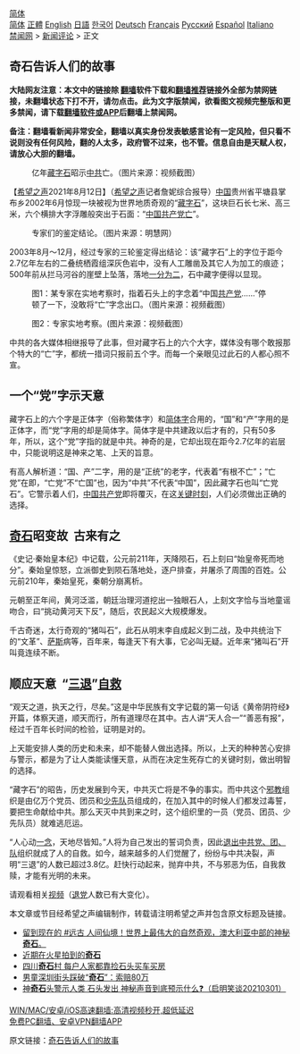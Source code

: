  <!-- 面包屑导航 --> <div class="breadcrumb"><!-- GTranslate: https://gtranslate.io/ -->  <div class="switcher notranslate">  <div class="selected">  <a href="#" onclick="return false;"> 简体</a>  </div>  <div class="option">  <a href="https://www.bannedbook.org" onclick="doGTranslate('zh-CN|zh-CN');jQuery('div.switcher div.selected a').html(jQuery(this).html());return false;" title="简体中文" class="nturl selected"> 简体</a>  <a href="https://www.bannedbook.org/zh-tw/" onclick="doGTranslate('zh-CN|zh-TW');jQuery('div.switcher div.selected a').html(jQuery(this).html());return false;" title="繁體中文" class="nturl"> 正體</a>  <a href="https://www.bannedbook.org/en/" onclick="doGTranslate('zh-CN|en');jQuery('div.switcher div.selected a').html(jQuery(this).html());return false;" title="English" class="nturl"> English</a>  <a href="https://www.bannedbook.org/ja/" onclick="doGTranslate('zh-CN|ja');jQuery('div.switcher div.selected a').html(jQuery(this).html());return false;" title="日本語" class="nturl"> 日語</a>  <a href="https://www.bannedbook.org/ko/" onclick="doGTranslate('zh-CN|ko');jQuery('div.switcher div.selected a').html(jQuery(this).html());return false;" title="한국어" class="nturl"> 한국어</a>  <a href="https://www.bannedbook.org/de/" onclick="doGTranslate('zh-CN|de');jQuery('div.switcher div.selected a').html(jQuery(this).html());return false;" title="Deutsch" class="nturl"> Deutsch</a>  <a href="https://www.bannedbook.org/fr/" onclick="doGTranslate('zh-CN|fr');jQuery('div.switcher div.selected a').html(jQuery(this).html());return false;" title="Français" class="nturl"> Français</a>  <a href="https://www.bannedbook.org/ru/" onclick="doGTranslate('zh-CN|ru');jQuery('div.switcher div.selected a').html(jQuery(this).html());return false;" title="Русский" class="nturl"> Русский</a>  <a href="https://www.bannedbook.org/es/" onclick="doGTranslate('zh-CN|es');jQuery('div.switcher div.selected a').html(jQuery(this).html());return false;" title="Español" class="nturl"> Español</a>  <a href="https://www.bannedbook.org/it/" onclick="doGTranslate('zh-CN|it');jQuery('div.switcher div.selected a').html(jQuery(this).html());return false;" title="Italiano" class="nturl"> Italiano</a>  </div>  </div>      <div class='breadcrumb-sub'><!-- Breadcrumb NavXT 6.3.0 --> <a href="https://www.bannedbook.org/" class="home">禁闻网</a> &gt; <a href="https://www.bannedbook.org/bnews/comments/" class="category">新闻评论</a> &gt; 正文</div></div><h2>奇石告诉人们的故事</h2> <p class="notice"><b>大陆网友注意：本文中的链接除 <a href="https://github.com/bannedbook/fanqiang" >翻墙</a>软件下载和<a href="https://github.com/killgcd/justmysocks/blob/master/README.md">翻墙推荐</a>链接外全部为禁网链接，未翻墙状态下打不开，请勿点击。此为文字版禁闻，欲看图文视频完整版和更多禁闻，请下载<a href="https://github.com/bannedbook/fanqiang">翻墙软件或APP</a>后翻墙上禁闻网。</p><p>备注：翻墙看新闻非常安全，翻墙以真实身份发表敏感言论有一定风险，但只看不说则没有任何风险，翻的人太多，政府管不过来，也不管。信息自由是天赋人权，请放心大胆的翻墙。</b></p>  <div class="entry"> <figure> <p><figcaption>亿年<a href="https://www.bannedbook.org/bnews/tag/%E8%97%8F%E5%AD%97%E7%9F%B3/" class="st_tag internal_tag" rel="tag" title="标签 藏字石 下的日志">藏字石</a>昭示<a href="https://www.bannedbook.org/bnews/tag/%e4%b8%ad%e5%85%b1/" class="st_tag internal_tag" rel="tag" title="标签 中共 下的日志">中共</a>亡。（图片来源：视频截图）</figcaption></figure> <p>【<span class='wp_keywordlink_affiliate'><a href="https://www.soundofhope.org" title="希望之声" target="_blank">希望之声</a></span>2021年8月12日】（<a href="https://www.bannedbook.org/bnews/tag/%e5%b8%8c%e6%9c%9b%e4%b9%8b%e5%a3%b0/" class="st_tag internal_tag" rel="tag" title="标签 希望之声 下的日志">希望之声</a>记者詹妮综合报导）<span class='wp_keywordlink_affiliate'><a href="https://www.bannedbook.org/" title="中国" target="_blank">中国</a></span>贵州省平塘县掌布乡2002年6月惊现一块被视为世界地质奇观的“<span class='wp_keywordlink'><a href="https://www.bannedbook.org/forum11/topic185.html" title="禁片：天降巨石昭示中共将亡" target="_blank">藏字石</a></span>”，这块巨石长七米、高三米，六个横排大字浮雕般突出于石面：“<span class='wp_keywordlink'><a href="https://www.bannedbook.org/forum11/topic3194.html" title="视频：贵州藏字石 惊现中国共产党亡" target="_blank">中国共产党亡</a></span>”。</p> <figure><figcaption>专家们的鉴定结论。（图片来源：明慧网）</figcaption></figure> <p>2003年8月～12月，经过专家的三轮鉴定得出结论：该“藏字石”上的字位于距今2.7亿年左右的二叠统栖霞组深灰色岩中，没有人工雕凿及其它人为加工的痕迹；500年前从拦马河谷的崖壁上坠落，落地<span class='wp_keywordlink'><a href="https://www.bannedbook.org/forum11/topic291.html" title="禁片：对共产党要一分为二吗" target="_blank">一分为二</a></span>，石中藏字便得以显现。</p> <figure><figcaption>图1：某专家在实地考察时，指着石头上的字念着“中国<a href="https://www.bannedbook.org/bnews/tag/%e5%85%b1%e4%ba%a7%e5%85%9a/" class="st_tag internal_tag" rel="tag" title="标签 共产党 下的日志">共产党</a>……”停顿了一下，没敢将“亡”字念出口。（图片来源：视频截图）</figcaption></figure> <figure><figcaption>图2：专家实地考察。(图片来源：视频截图）</figcaption></figure> <p>中共的各大媒体相继报导了此事，但对藏字石上的六个大字，媒体没有哪个敢报那个特大的“亡”字，都统一措词只报前五个字。而每一个亲眼见过此石的人都心照不宣。</p> <h2>一个“党”字示天意</h2> <p>藏字石上的六个字是正体字（俗称繁体字）和<a href="https://www.bannedbook.org/bnews/tag/%E7%AE%80%E4%BD%93%E5%AD%97/" class="st_tag internal_tag" rel="tag" title="标签 简体字 下的日志">简体字</a>合用的，“国”和“产”字用的是正体字，而“党”字用的却是简体字。简体字是中共建政以后才有的，只有50多年，所以，这个“党”字指的就是中共。神奇的是，它却出现在距今2.7亿年的岩层中，只能说明这是神来之笔、上天的旨意。</p>  <p>有高人解析道：“国、产”二字，用的是“正统”的老字，代表着“有根不亡”；“亡党”在即，“亡党”不“亡国”也，因为“中共”不代表“中国”，因此藏字石也叫“亡党石”。它警示着人们，<a href="https://www.bannedbook.org/bnews/tag/%e4%b8%ad%e5%9b%bd%e5%85%b1%e4%ba%a7%e5%85%9a/" class="st_tag internal_tag" rel="tag" title="标签 中国共产党 下的日志">中国共产党</a>即将覆灭，在这<span class='wp_keywordlink'><a href="https://www.bannedbook.org/forum2/topic151.html" title="关键时刻：李鹏日记" target="_blank">关键时刻</a></span>，人们必须做出正确的选择。</p> <h2><a href="https://www.bannedbook.org/bnews/tag/%E5%A5%87%E7%9F%B3/" class="st_tag internal_tag" rel="tag" title="标签 奇石 下的日志">奇石</a>昭变故  古来有之</h2> <p>《史记·秦始皇本纪》中记载，公元前211年，天降陨石，石上刻曰“始皇帝死而地分”。秦始皇惊怒，立派御史到陨石落地处，逐户排查，并屠杀了周围的百姓。公元前210年，秦始皇死，秦朝分崩离析。</p> <p>元朝至正年间，黄河泛滥，朝廷治理河道挖出一独眼石人，上刻文字恰与当地童谣吻合，曰“挑动黄河天下反”，随后，农民起义大规模爆发。 </p> <p>千古奇迷，太行奇观的“猪叫石”，此石从明末李自成起义到二战，及中共统治下的“文革”、<span class='wp_keywordlink'><a href="https://www.bannedbook.org/forum5/topic42.html" title="萨斯、诚信与自救" target="_blank">萨斯</a></span>病等，百年来，每逢天下有大事，它必叫无疑。近年来“猪叫石”开叫竟连续不断。</p>  <h2>顺应天意  “<span class='wp_keywordlink'><a href="http://tuidang.epochtimes.com/" title="三退-退出党团队" rel="nofollow" target="_blank">三退</a></span>”<span class='wp_keywordlink'><a href="https://www.bannedbook.org/forum5/topic42.html" title="萨斯、诚信与自救" target="_blank">自救</a></span></h2> <p>“观天之道，执天之行，尽矣。”这是中华民族有文字记载的第一句话《黄帝阴符经》开篇，体察天道，顺天而行，所有道理尽在其中。古人讲“天人合一”“善恶有报”，经过千百年长时间的检验，证明是对的。</p> <p>上天能安排人类的历史和未来，却不能替人做出选择。所以，上天的种种苦心安排与警示，都是为了让人类能读懂天意，从而在决定生死存亡的关键时刻，做出明智的选择。</p> <p>“藏字石”的昭告，历史发展到今天，中共灭亡将是不争的事实。而中共这个<span class='wp_keywordlink'><a href="https://www.bannedbook.org/forum11/topic281.html" title="禁片：评中国共产党的邪教本质" target="_blank">邪教</a></span>组织是由亿万个党员、团员和<a href="https://www.bannedbook.org/bnews/tag/%e5%b0%91%e5%85%88%e9%98%9f/" class="st_tag internal_tag" rel="tag" title="标签 少先队 下的日志">少先队</a>员组成的，在加入其中的时候人们都发过毒誓，要把生命献给中共。那么天灭中共到来之时，这个组织里的一员（党员、团员、少先队员）就难逃厄运。</p> <p>“人心动<span class='wp_keywordlink'><a href="https://www.bannedbook.org/forum2/topic13.html" title="小冊子：一念決定未來（更新版）" target="_blank">一念</a></span>，天地尽皆知。”人将为自己发出的誓词负责，因此<span class='wp_keywordlink'><a href="http://tuidang.epochtimes.com/" title="退出中共党、团、队" target="_blank">退出中共党、团、队</a></span>组织就成了人的自救。如今，越来越多的人们觉醒了，纷纷与中共决裂，声明“三退”的人数已超过3.8亿。赶快行动起来，抛弃中共，不与邪恶为伍，自我救赎，才能有光明的未来。</p>  <p>请观看相关<a href="https://youtu.be/2NJUWQJwZfc">视频</a>（<span class='wp_keywordlink'><a href="http://tuidang.epochtimes.com/" title="退党" rel="nofollow" target="_blank">退党</a></span>人数已有大变化）。</p> <p>本文章或节目经希望之声编辑制作，转载请注明希望之声并包含原文标题及链接。 </p> <ul class='op-related-articles' title='相关阅读'> <li><a href='https://www.bannedbook.org/bnews/comments/20210524/1552833.html' target='_blank'>留到现在的 #远古 人间仙境！世界上最伟大的自然奇观，澳大利亚中部的神秘<b>奇石</b>。</a></li> <li><a href='https://www.bannedbook.org/bnews/worldnews/20210523/1551987.html' target='_blank'>近期在火星拍到的<b>奇石</b></a></li> <li><a href='https://www.bannedbook.org/bnews/funmedia/20210422/1531563.html' target='_blank'>四川<b>奇石</b>村 每户人家都靠捡石头买车买房</a></li> <li><a href='https://www.bannedbook.org/bnews/cbnews/20210414/1525908.html' target='_blank'>男童深圳街头踩破“<b>奇石</b>”：索赔80万</a></li> <li><a href='https://www.bannedbook.org/bnews/bannedvideo/20210301/1496233.html' target='_blank'>神<b>奇石</b>头警示人类 石头发出 神秘声音到底预示什么❓（启明笑谈20210301）</a></li> </ul> <p class="texttj"> <a href="https://github.com/bannedbook/fanqiang/wiki/V2ray%E6%9C%BA%E5%9C%BA" target="_blank">WIN/MAC/安卓/iOS高速翻墙:高清视频秒开,超低延迟</a><br/> <a href="https://github.com/bannedbook/fanqiang/wiki/%E7%A6%81%E9%97%BB%E7%BD%91%E5%AE%89%E5%8D%93%E7%BF%BB%E5%A2%99%E6%96%B0%E9%97%BBAPP" target="_blank">免费PC翻墙、安卓VPN翻墙APP</a></p><p>原文链接：<a class="src_link"  href="https://www.soundofhope.org/post/534800" target="_blank">奇石告诉人们的故事</a></p> <a name='sharetosocial'></a>  <div style="margin-bottom:5px;padding-bottom:5px;clear:both"> <div id="archive-pix-1" class="banner-ads"> <!-- AuctionX Display platform tag START --> <div id="26318x728x90x621x_ADSLOT2" clicktrack="%%CLICK_URL_ESC%%"></div> <!-- AuctionX Display platform tag END --> </div> <div id="archive-pix-2" class="banner-ads"> <!-- AuctionX Display platform tag START --> <div id="26315x300x250x621x_ADSLOT2" clicktrack="%%CLICK_URL_ESC%%"></div> <!-- AuctionX Display platform tag END --> </div> </div>  <div id="archive-pix-1" class="banner-ads"> <!-- AuctionX Display platform tag START --> <div id="26318x728x90x621x_ADSLOT3" clicktrack="%%CLICK_URL_ESC%%"></div> <!-- AuctionX Display platform tag END --> </div> </div><!--END ENTRY--> 